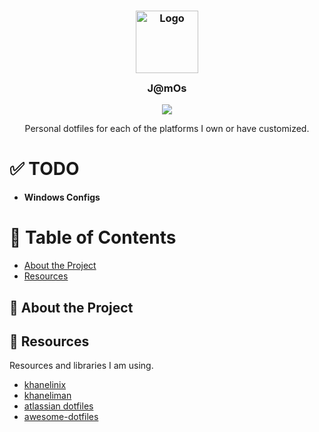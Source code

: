
<h3 align="center">
 <img src="https://images-wixmp-ed30a86b8c4ca887773594c2.wixmp.com/f/b0b8e2ee-cb7a-4ca6-84cc-3fc92b7b1635/dfo81f9-234ff8bc-c669-42b4-93b8-43269a4ad4ee.gif?token=eyJ0eXAiOiJKV1QiLCJhbGciOiJIUzI1NiJ9.eyJzdWIiOiJ1cm46YXBwOjdlMGQxODg5ODIyNjQzNzNhNWYwZDQxNWVhMGQyNmUwIiwiaXNzIjoidXJuOmFwcDo3ZTBkMTg4OTgyMjY0MzczYTVmMGQ0MTVlYTBkMjZlMCIsIm9iaiI6W1t7InBhdGgiOiJcL2ZcL2IwYjhlMmVlLWNiN2EtNGNhNi04NGNjLTNmYzkyYjdiMTYzNVwvZGZvODFmOS0yMzRmZjhiYy1jNjY5LTQyYjQtOTNiOC00MzI2OWE0YWQ0ZWUuZ2lmIn1dXSwiYXVkIjpbInVybjpzZXJ2aWNlOmZpbGUuZG93bmxvYWQiXX0.I9pMusfLCa2kJqRsKXlxyOHL19RQ1T_R8sqZjEOufo4" width="100" alt="Logo"/>
 <br/>
 <img src="https://raw.githubusercontent.com/catppuccin/catppuccin/main/assets/misc/transparent.png" height="30" width="0px"/>
 J@mOs
 <img src="https://raw.githubusercontent.com/catppuccin/catppuccin/main/assets/misc/transparent.png" height="30" width="0px"/>
</h3>

<p align="center">
 <a href="https://github.com/JamesHusband/jamos/contributors"><img src="https://img.shields.io/github/contributors/JamesHusband/jamos?colorA=363a4f&colorB=a6da95&style=for-the-badge"></a>
</p>

<p align="center">
Personal dotfiles for each of the platforms I own or have customized.
</p>


# :white_check_mark: TODO

 - **Windows Configs**

# :notebook_with_decorative_cover: Table of Contents
- [About the Project](#star2-about-the-project)
- [Resources](#gem-resources)


## :star2: About the Project

## :gem: Resources

Resources and libraries I am using.

- [khanelinix](https://github.com/khaneliman/khanelinix)
- [khaneliman](https://github.com/khaneliman/dotfiles)
- [atlassian dotfiles](https://www.atlassian.com/git/tutorials/dotfiles)
- [awesome-dotfiles](https://github.com/webpro/awesome-dotfiles)
<!--stackedit_data:
eyJoaXN0b3J5IjpbLTE3ODU3NzI2NzhdfQ==
-->